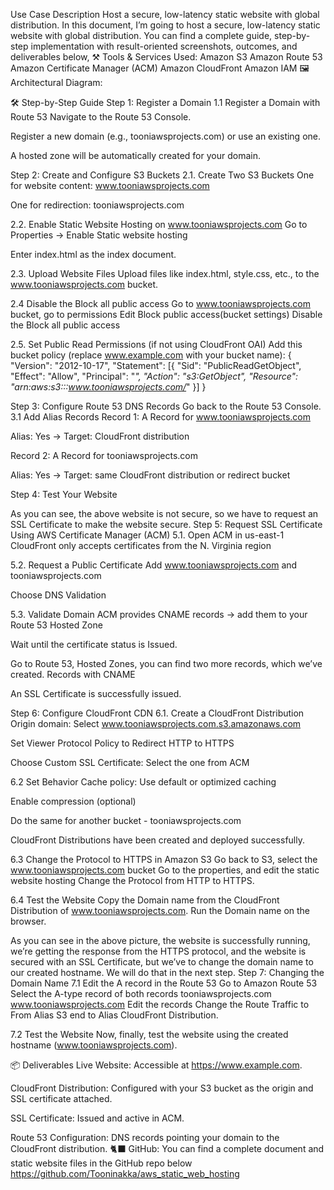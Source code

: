 Use Case Description
Host a secure, low-latency static website with global distribution.
In this document, I’m going to host a secure, low-latency static website with global distribution. 
You can find a complete guide, step-by-step implementation with result-oriented screenshots, outcomes, and deliverables below,
⚒️ Tools & Services Used:
Amazon S3
Amazon Route 53
Amazon Certificate Manager (ACM)
Amazon CloudFront
Amazon IAM
🖼️ Architectural Diagram:


🛠️ Step-by-Step Guide
Step 1: Register a Domain 
1.1 Register a Domain with Route 53
Navigate to the Route 53 Console.


Register a new domain (e.g., tooniawsprojects.com) or use an existing one.


A hosted zone will be automatically created for your domain.


Step 2: Create and Configure S3 Buckets
2.1. Create Two S3 Buckets
One for website content: www.tooniawsprojects.com


One for redirection: tooniawsprojects.com


2.2. Enable Static Website Hosting on www.tooniawsprojects.com
Go to Properties → Enable Static website hosting


Enter index.html as the index document.




2.3. Upload Website Files
Upload files like index.html, style.css, etc., to the www.tooniawsprojects.com bucket.



2.4 Disable the Block all public access
Go to www.tooniawsprojects.com bucket, go to permissions
Edit Block public access(bucket settings)
Disable the Block all public access

2.5. Set Public Read Permissions (if not using CloudFront OAI)
Add this bucket policy (replace www.example.com with your bucket name):
{
  "Version": "2012-10-17",
  "Statement": [{
    "Sid": "PublicReadGetObject",
    "Effect": "Allow",
    "Principal": "*",
    "Action": "s3:GetObject",
    "Resource": "arn:aws:s3:::www.tooniawsprojects.com/*"
  }]
}


Step 3: Configure Route 53 DNS Records
Go back to the Route 53 Console.
3.1 Add Alias Records
Record 1: A Record for www.tooniawsprojects.com


Alias: Yes → Target: CloudFront distribution


Record 2: A Record for tooniawsprojects.com


Alias: Yes → Target: same CloudFront distribution or redirect bucket









 
Step 4: Test Your Website



As you can see, the above website is not secure, so we have to request an SSL Certificate to make the website secure.
Step 5: Request SSL Certificate Using AWS Certificate Manager (ACM)
5.1. Open ACM in us-east-1
CloudFront only accepts certificates from the N. Virginia region


5.2. Request a Public Certificate
Add www.tooniawsprojects.com and tooniawsprojects.com


Choose DNS Validation


5.3. Validate Domain
ACM provides CNAME records → add them to your Route 53 Hosted Zone


Wait until the certificate status is Issued.








Go to Route 53, Hosted Zones, you can find two more records, which we’ve created.
Records with CNAME



An SSL Certificate is successfully issued.



Step 6: Configure CloudFront CDN
6.1. Create a CloudFront Distribution
Origin domain: Select www.tooniawsprojects.com.s3.amazonaws.com


Set Viewer Protocol Policy to Redirect HTTP to HTTPS


Choose Custom SSL Certificate: Select the one from ACM





6.2 Set Behavior
Cache policy: Use default or optimized caching


Enable compression (optional)



Do the same for another bucket - tooniawsprojects.com

CloudFront Distributions have been created and deployed successfully.








6.3 Change the Protocol to HTTPS in Amazon S3
Go back to S3, select the www.tooniawsprojects.com bucket
Go to the properties, and edit the static website hosting
Change the Protocol from HTTP to HTTPS.



6.4 Test the Website
Copy the Domain name from the CloudFront Distribution of www.tooniawsprojects.com.
Run the Domain name on the browser.


As you can see in the above picture, the website is successfully running, we’re getting the response from the HTTPS protocol, and the website is secured with an SSL Certificate, but we’ve to change the domain name to our created hostname. We will do that in the next step.
Step 7: Changing the Domain Name
7.1 Edit the A record in the Route 53
Go to Amazon Route 53
Select the A-type record of both records
tooniawsprojects.com
www.tooniawsprojects.com
Edit the records
Change the Route Traffic to
From Alias S3 end to Alias CloudFront Distribution.



7.2 Test the Website
Now, finally, test the website using the created hostname (www.tooniawsprojects.com).


📦 Deliverables
Live Website: Accessible at https://www.example.com.


CloudFront Distribution: Configured with your S3 bucket as the origin and SSL certificate attached.


SSL Certificate: Issued and active in ACM.


Route 53 Configuration: DNS records pointing your domain to the CloudFront distribution.
🐈‍⬛ GitHub:
You can find a complete document and static website files in the GitHub repo below
https://github.com/Tooninakka/aws_static_web_hosting 




